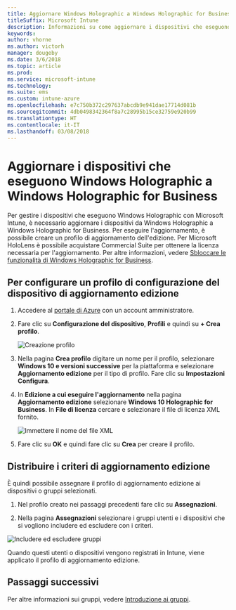 ```yaml
---
title: Aggiornare Windows Holographic a Windows Holographic for Business
titleSuffix: Microsoft Intune
description: Informazioni su come aggiornare i dispositivi che eseguono Windows Holographic a Windows Holographic for Business
keywords: 
author: vhorne
ms.author: victorh
manager: dougeby
ms.date: 3/6/2018
ms.topic: article
ms.prod: 
ms.service: microsoft-intune
ms.technology: 
ms.suite: ems
ms.custom: intune-azure
ms.openlocfilehash: e7c750b372c297637abcdb9e941dae17714d081b
ms.sourcegitcommit: 4db0498342364f8a7c28995b15ce32759e920b99
ms.translationtype: HT
ms.contentlocale: it-IT
ms.lasthandoff: 03/08/2018
---
```

# <a name="upgrade-devices-running-windows-holographic-to-windows-holographic-for-business"></a>Aggiornare i dispositivi che eseguono Windows Holographic a Windows Holographic for Business


Per gestire i dispositivi che eseguono Windows Holographic con Microsoft Intune, è necessario aggiornare i dispositivi da Windows Holographic a Windows Holographic for Business. Per eseguire l'aggiornamento, è possibile creare un profilo di aggiornamento dell'edizione. Per Microsoft HoloLens è possibile acquistare Commercial Suite per ottenere la licenza necessaria per l'aggiornamento. Per altre informazioni, vedere [Sbloccare le funzionalità di Windows Holographic for Business](https://docs.microsoft.com/en-us/hololens/hololens-upgrade-enterprise).

## <a name="to-set-up-an-edition-upgrade-device-configuration-profile"></a>Per configurare un profilo di configurazione del dispositivo di aggiornamento edizione

1. Accedere al [portale di Azure](https://portal.azure.com) con un account amministratore.


2.  Fare clic su **Configurazione del dispositivo**, **Profili** e quindi su **+ Crea profilo**.

    ![Creazione profilo](media/Holographic-create-profile.png)

3.  Nella pagina **Crea profilo** digitare un nome per il profilo, selezionare **Windows 10 e versioni successive** per la piattaforma e selezionare **Aggiornamento edizione** per il tipo di profilo. Fare clic su **Impostazioni Configura**.

5. In **Edizione a cui eseguire l'aggiornamento** nella pagina **Aggiornamento edizione** selezionare **Windows 10 Holographic for Business**. In **File di licenza** cercare e selezionare il file di licenza XML fornito.

    ![Immettere il nome del file XML](media/Holographic-edition-upgrade.png)
 
5.  Fare clic su **OK** e quindi fare clic su **Crea** per creare il profilo.


## <a name="deploy-the-edition-upgrade-policy"></a>Distribuire i criteri di aggiornamento edizione

È quindi possibile assegnare il profilo di aggiornamento edizione ai dispositivi o gruppi selezionati.

1. Nel profilo creato nei passaggi precedenti fare clic su **Assegnazioni**.

2. Nella pagina **Assegnazioni** selezionare i gruppi utenti e i dispositivi che si vogliono includere ed escludere con i criteri.

![Includere ed escludere gruppi](media/Holographic-groups.PNG)

Quando questi utenti o dispositivi vengono registrati in Intune, viene applicato il profilo di aggiornamento edizione. 

## <a name="next-steps"></a>Passaggi successivi

Per altre informazioni sui gruppi, vedere [Introduzione ai gruppi](get-started-groups.md).


